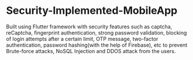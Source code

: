# Security-Implemented-MobileApp
Built using Flutter framework with security features such as captcha, reCaptcha, fingerprint authentication, strong password validation, blocking of login attempts after a certain limit, OTP message, two-factor authentication, password hashing(with the help of Firebase), etc to prevent Brute-force attacks, NoSQL Injection and DDOS attack from the users.
